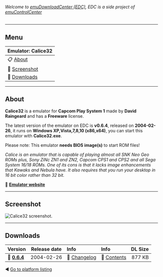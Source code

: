 ###### Welcome to [emuDownloadCenter (EDC)](https://github.com/PhoenixInteractiveNL/emuDownloadCenter/wiki/), EDC is a side project of [emuControlCenter](https://github.com/PhoenixInteractiveNL/emuControlCenter/wiki/)
***
## Menu
| **Emulator: Calice32** |
|:---------|
| :clipboard: [About](#about) |
| :sunrise: [Screenshot](#screenshot) |
| :floppy_disk: [Downloads](#downloads) |
***
## About
**Calice32** is a emulator for **Capcom Play System 1** made by **David Raingeard** and has a **Freeware** license.

The latest version of the emulator on EDC is **v0.6.4**, released on **2004-02-26**, it runs on **Windows XP,Vista,7,8,10 (x86,x64)**, you can start this emulator with **Calice32.exe**.

Please note: This emulator **needs BIOS image(s)** to start ROM files!

_Calice is an emulator that is capable of playing almost all SNK Neo Geo ROMs plus, Sony ZiNc ZN1 and ZN2, Capcom CPS1 and CPS2 and all Sega System 16/18 ROMs. One of its cons is that it lacks image enhancements that Kawaks and Nebula have. It also requires that you run your desktop in 16 bit color rather than 32 bit._

:link: [**Emulator website**](http://calice.emuunlim.com/)
***
## Screenshot
![](https://raw.githubusercontent.com/PhoenixInteractiveNL/emuDownloadCenter/master/hooks/calice/screen.jpg "Calice32 screenshot.")
***
## Downloads
| Version  | Release date  | Info       | Info       | DL Size    |
|:---------|:-------------:|:-----------|:-----------|-----------:|
| :floppy_disk: [**0.6.4**](https://github.com/PhoenixInteractiveNL/edc-repo0003/raw/master/calice/0.6.4.7z) | 2004-02-26 | :page_facing_up: [Changelog](https://github.com/PhoenixInteractiveNL/edc-repo0003/blob/master/calice/0.6.4_changelog.txt) | :mag_right: [Contents](https://github.com/PhoenixInteractiveNL/edc-repo0003/blob/master/calice/0.6.4_contents.txt) | 877 KB |

:arrow_backward: [Go to platform listing](https://github.com/PhoenixInteractiveNL/emuDownloadCenter/wiki/EDC-Platform-List)
